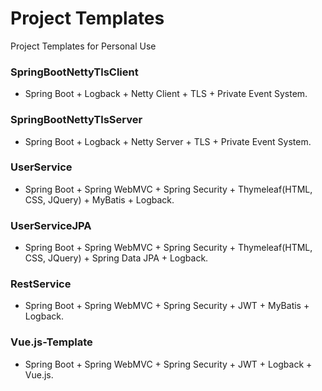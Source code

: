 # Project Templates 
Project Templates for Personal Use

### SpringBootNettyTlsClient
 - Spring Boot + Logback + Netty Client + TLS + Private Event System.
### SpringBootNettyTlsServer
 - Spring Boot + Logback + Netty Server + TLS + Private Event System.
### UserService
 - Spring Boot + Spring WebMVC + Spring Security + Thymeleaf(HTML, CSS, JQuery) + MyBatis + Logback. 
### UserServiceJPA
 - Spring Boot + Spring WebMVC + Spring Security + Thymeleaf(HTML, CSS, JQuery) + Spring Data JPA + Logback. 
### RestService
 - Spring Boot + Spring WebMVC + Spring Security + JWT + MyBatis + Logback. 
### Vue.js-Template
 - Spring Boot + Spring WebMVC + Spring Security + JWT + Logback + Vue.js. 